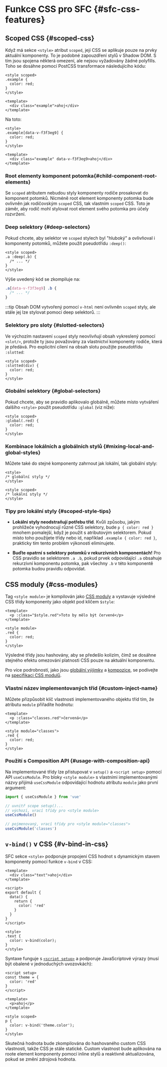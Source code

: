 # Funkce CSS pro SFC {#sfc-css-features}

## Scoped CSS {#scoped-css}

Když má sekce `<style>` atribut `scoped`, její CSS se aplikuje pouze na prvky aktuální komponenty. To je podobné zapouzdření stylů v Shadow DOM. S tím jsou spojena některá omezení, ale nejsou vyžadovány žádné polyfills. Toho se dosáhne pomocí PostCSS transformace následujícího kódu:

```vue
<style scoped>
.example {
  color: red;
}
</style>

<template>
  <div class="example">ahoj</div>
</template>
```

Na toto:

```vue
<style>
.example[data-v-f3f3eg9] {
  color: red;
}
</style>

<template>
  <div class="example" data-v-f3f3eg9>ahoj</div>
</template>
```

### Root elementy komponent potomka{#child-component-root-elements}

Se `scoped` atributem nebudou styly komponenty rodiče prosakovat do komponent potomků. Nicméně root element komponenty potomka bude ovlivněn jak rodičovským `scoped` CSS, tak vlastním `scoped` CSS. Toto je záměr, aby rodič mohl stylovat root element svého potomka pro účely rozvržení.

### Deep selektory {#deep-selectors}

Pokud chcete, aby selektor ve `scoped` stylech byl "hluboký" a ovlivňoval i komponenty potomků, můžete použít pseudotřídu `:deep()`:

```vue
<style scoped>
.a :deep(.b) {
  /* ... */
}
</style>
```

Výše uvedený kód se zkompiluje na:

```css
.a[data-v-f3f3eg9] .b {
  /* ... */
}
```

:::tip
Obsah DOM vytvořený pomocí `v-html` není ovlivněn `scoped` styly, ale stále jej lze stylovat pomocí deep selektorů.
:::

### Selektory pro sloty {#slotted-selectors}

Ve výchozím nastavení `scoped` styly neovlivňují obsah vykreslený pomocí `<slot/>`, protože ty jsou považovány za vlastnictví komponenty rodiče, která je předává. Pro explicitní cílení na obsah slotu použijte pseudotřídu `:slotted`:

```vue
<style scoped>
:slotted(div) {
  color: red;
}
</style>
```

### Globální selektory {#global-selectors}

Pokud chcete, aby se pravidlo aplikovalo globálně, můžete místo vytváření dalšího `<style>` použít pseudotřídu `:global` (viz níže):

```vue
<style scoped>
:global(.red) {
  color: red;
}
</style>
```

### Kombinace lokálních a globálních stylů {#mixing-local-and-global-styles}

Můžete také do stejné komponenty zahrnout jak lokální, tak globální styly:

```vue
<style>
/* globální styly */
</style>

<style scoped>
/* lokální styly */
</style>
```

### Tipy pro lokální styly {#scoped-style-tips}

- **Lokální styly neodstraňují potřebu tříd**. Kvůli způsobu, jakým prohlížeče vyhodnocují různé CSS selektory, bude `p { color: red }` mnohem pomalejší, když je použit s atributovým selektorem. Pokud místo toho použijete třídy nebo id, například `.example { color: red }`, prakticky tím tento problém výkonosti eliminujete.

- **Buďte opatrní s selektory potomků v rekurzivních komponentách!** Pro CSS pravidlo se selektorem `.a .b`, pokud prvek odpovídající `.a` obsahuje rekurzivní komponentu potomka, pak všechny `.b` v této komponentě potomka budou pravidlu odpovídat.

## CSS moduly {#css-modules}

Tag `<style module>` je kompilován jako [CSS moduly](https://github.com/css-modules/css-modules) a vystavuje výsledné CSS třídy komponenty jako objekt pod klíčem `$style`:

```vue
<template>
  <p :class="$style.red">Toto by mělo být červené</p>
</template>

<style module>
.red {
  color: red;
}
</style>
```

Výsledné třídy jsou hashovány, aby se předešlo kolizím, čímž se dosáhne stejného efektu omezování platnosti CSS pouze na aktuální komponentu.

Pro více podrobností, jako jsou [globální výjimky](https://github.com/css-modules/css-modules#exceptions) a [kompozice](https://github.com/css-modules/css-modules#composition), se podívejte na [specifikaci CSS modulů](https://github.com/css-modules/css-modules).

### Vlastní název implementovaných tříd {#custom-inject-name}

Můžete přizpůsobit klíč vlastnosti implementovaného objektu tříd tím, že atributu `module` přiřadíte hodnotu:

```vue
<template>
  <p :class="classes.red">červená</p>
</template>

<style module="classes">
.red {
  color: red;
}
</style>
```

### Použití s Composition API {#usage-with-composition-api}

Na implementované třídy lze přistupovat v `setup()` a `<script setup>` pomocí API `useCssModule`. Pro bloky `<style module>` s vlastními implementovanými názvy přijímá `useCssModule` odpovídající hodnotu atributu `module` jako první argument:

```js
import { useCssModule } from 'vue'

// uvnitř scope setup()...
// výchozí, vrací třídy pro <style module>
useCssModule()

// pojmenovaný, vrací třídy pro <style module="classes">
useCssModule('classes')
```

## `v-bind()` v CSS {#v-bind-in-css}

SFC sekce `<style>` podporuje propojení CSS hodnot s dynamickým stavem komponenty pomocí funkce `v-bind` v CSS:

```vue
<template>
  <div class="text">ahoj</div>
</template>

<script>
export default {
  data() {
    return {
      color: 'red'
    }
  }
}
</script>

<style>
.text {
  color: v-bind(color);
}
</style>
```

Syntaxe funguje s [`<script setup>`](./sfc-script-setup) a podporuje JavaScriptové výrazy (musí být obalené v jednoduchých uvozovkách):

```vue
<script setup>
const theme = {
  color: 'red'
}
</script>

<template>
  <p>ahoj</p>
</template>

<style scoped>
p {
  color: v-bind('theme.color');
}
</style>
```

Skutečná hodnota bude zkompilována do hashovaného custom CSS vlastnosti, takže CSS je stále statické. Custom vlastnost bude aplikována na roote element komponenty pomocí inline stylů a reaktivně aktualizována, pokud se změní zdrojová hodnota.
